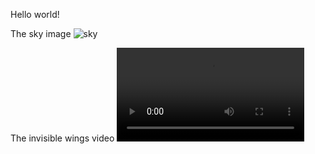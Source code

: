 [category]: <> (General)
[date]: <> (2025/05/04)
[title]: <> (Hello world)

Hello world!

The sky image
![sky](../../../../site/images/sky.jpg)

The invisible wings video
<video src="../../../../site/videos/invisible_wings.mp4"></video>